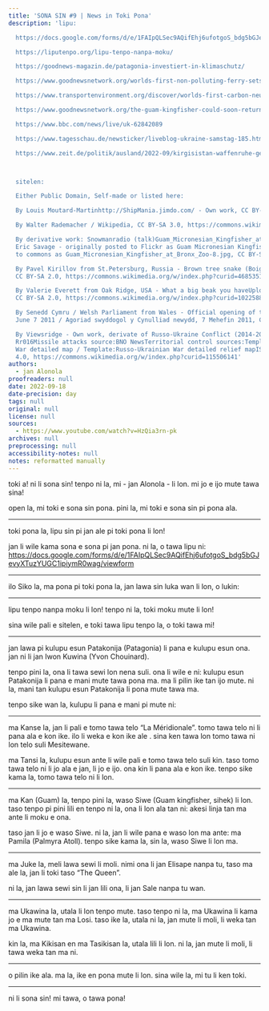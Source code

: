 ```yaml
---
title: 'SONA SIN #9 | News in Toki Pona'
description: 'lipu:

  https://docs.google.com/forms/d/e/1FAIpQLSec9AQifEhj6ufotgoS_bdg5bGJevyXTuzYUGC1ipiymR0wag/viewform

  https://liputenpo.org/lipu-tenpo-nanpa-moku/

  https://goodnews-magazin.de/patagonia-investiert-in-klimaschutz/

  https://www.goodnewsnetwork.org/worlds-first-non-polluting-ferry-sets-sail-from-marseille-france/

  https://www.transportenvironment.org/discover/worlds-first-carbon-neutral-ship-will-rely-dead-end-fuel/

  https://www.goodnewsnetwork.org/the-guam-kingfisher-could-soon-return-to-the-wild-after-a-30-year-absence-thanks-to-ambitious-scientists/

  https://www.bbc.com/news/live/uk-62842089

  https://www.tagesschau.de/newsticker/liveblog-ukraine-samstag-185.html

  https://www.zeit.de/politik/ausland/2022-09/kirgisistan-waffenruhe-gebrochen-tadschikistan-unruhen-tote?utm_referrer=https%3A%2F%2Fwww.google.com%2F



  sitelen:

  Either Public Domain, Self-made or listed here:

  By Louis Moutard-Martinhttp://ShipMania.jimdo.com/ - Own work, CC BY-SA 3.0, https://commons.wikimedia.org/w/index.php?curid=18905878

  By Walter Rademacher / Wikipedia, CC BY-SA 3.0, https://commons.wikimedia.org/w/index.php?curid=27770829

  By derivative work: Snowmanradio (talk)Guam_Micronesian_Kingfisher_at_Bronx_Zoo-8.jpg:
  Eric Savage - originally posted to Flickr as Guam Micronesian Kingfisher and uploaded
  to commons as Guam_Micronesian_Kingfisher_at_Bronx_Zoo-8.jpg, CC BY-SA 2.0, https://commons.wikimedia.org/w/index.php?curid=5468242

  By Pavel Kirillov from St.Petersburg, Russia - Brown tree snake (Boiga irregularis),
  CC BY-SA 2.0, https://commons.wikimedia.org/w/index.php?curid=46853510

  By Valerie Everett from Oak Ridge, USA - What a big beak you haveUploaded by Snowmanradio,
  CC BY-SA 2.0, https://commons.wikimedia.org/w/index.php?curid=10225880

  By Senedd Cymru / Welsh Parliament from Wales - Official opening of the Fourth Assembly,
  June 7 2011 / Agoriad swyddogol y Cynulliad newydd, 7 Mehefin 2011, CC BY 2.0, https://commons.wikimedia.org/w/index.php?curid=104693153

  By Viewsridge - Own work, derivate of Russo-Ukraine Conflict (2014-2021).svg by
  Rr016Missile attacks source:BNO NewsTerritorial control sources:Template:Russo-Ukrainian
  War detailed map / Template:Russo-Ukrainian War detailed relief mapISW, CC BY-SA
  4.0, https://commons.wikimedia.org/w/index.php?curid=115506141'
authors:
  - jan Alonola
proofreaders: null
date: 2022-09-18
date-precision: day
tags: null
original: null
license: null
sources:
  - https://www.youtube.com/watch?v=HzQia3rn-pk
archives: null
preprocessing: null
accessibility-notes: null
notes: reformatted manually
---
```


toki a! ni li sona sin! tenpo ni la, mi - jan Alonola - li lon. mi jo e ijo mute tawa sina!

open la, mi toki e sona sin pona. pini la, mi toki e sona sin pi pona ala.

---

toki pona la, lipu sin pi jan ale pi toki pona li lon!

jan li wile kama sona e sona pi jan pona. ni la, o tawa lipu ni: https://docs.google.com/forms/d/e/1FAIpQLSec9AQifEhj6ufotgoS_bdg5bGJevyXTuzYUGC1ipiymR0wag/viewform

---

ilo Siko la, ma pona pi toki pona la, jan lawa sin luka wan li lon, o lukin:

---

<!-- https://liputenpo.org/lipu-tenpo-nanpa-moku/ -->

lipu tenpo nanpa moku li lon! tenpo ni la, toki moku mute li lon!

sina wile pali e sitelen, e toki tawa lipu tenpo la, o toki tawa mi!

---

<!-- https://goodnews-magazin.de/patagonia-investiert-in-klimaschutz/ -->

jan lawa pi kulupu esun Patakonija (Patagonia) li pana e kulupu esun ona. jan ni li jan Iwon Kuwina (Yvon Chouinard).

tenpo pini la, ona li tawa sewi lon nena suli. ona li wile e ni: kulupu esun Patakonija li pana e mani mute tawa pona ma. ma li pilin ike tan ijo mute. ni la, mani tan kulupu esun Patakonija li pona mute tawa ma.

tenpo sike wan la, kulupu li pana e mani pi mute ni: <!-- [ca. 100,000,000 $] -->

---

<!-- https://www.goodnewsnetwork.org/worlds-first-non-polluting-ferry-sets-sail-from-marseille-france/ -->

ma Kanse la, jan li pali e tomo tawa telo “La Méridionale”. tomo tawa telo ni li pana ala e kon ike. ilo li weka e kon ike ale <!-- (99.9%) -->. sina ken tawa lon tomo tawa ni lon telo suli Mesitewane.

<!-- https://www.transportenvironment.org/discover/worlds-first-carbon-neutral-ship-will-rely-dead-end-fuel/ -->

ma Tansi la, kulupu esun ante li wile pali e tomo tawa telo suli kin. taso tomo tawa telo ni li jo ala e jan, li jo e ijo. ona kin li pana ala e kon ike. tenpo sike kama la, tomo tawa telo ni li lon.

---

<!-- https://www.goodnewsnetwork.org/the-guam-kingfisher-could-soon-return-to-the-wild-after-a-30-year-absence-thanks-to-ambitious-scientists/ -->

ma Kan (Guam) la, tenpo pini la, waso Siwe (Guam kingfisher, sihek) li lon. taso tenpo pi pini lili en tenpo ni la, ona li lon ala tan ni: akesi linja tan ma ante li moku e ona.

taso jan li jo e waso Siwe. ni la, jan li wile pana e waso lon ma ante: ma Pamila (Palmyra Atoll). tenpo sike kama la, sin la, waso Siwe li lon ma.

---

<!-- https://www.bbc.com/news/live/uk-62842089 -->

ma Juke la, meli lawa sewi li moli. nimi ona li jan Elisape nanpa tu, taso ma ale la, jan li toki taso “The Queen”.

ni la, jan lawa sewi sin li jan lili ona, li jan Sale nanpa tu wan<!-- (Charles III.) -->.

---

<!-- https://www.tagesschau.de/newsticker/liveblog-ukraine-samstag-185.html -->

ma Ukawina la, utala li lon tenpo mute. taso tenpo ni la, ma Ukawina li kama jo e ma mute tan ma Losi. taso ike la, utala ni la, jan mute <!-- (ca. 30,000) --> li moli, li weka tan ma Ukawina.

<!-- https://www.zeit.de/politik/ausland/2022-09/kirgisistan-waffenruhe-gebrochen-tadschikistan-unruhen-tote?utm_referrer=https%3A%2F%2Fwww.google.com%2F -->

kin la, ma Kikisan en ma Tasikisan la, utala lili li lon. ni la, jan mute li moli, li tawa weka tan ma ni.

---

o pilin ike ala. ma la, ike en pona mute li lon. sina wile la, mi tu li ken toki.

---

ni li sona sin! mi tawa, o tawa pona!
